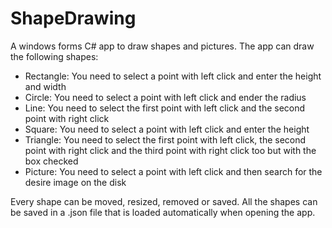 # ShapeDrawing
A windows forms C# app to draw shapes and pictures.
The app can draw the following shapes: 
- Rectangle: You need to select a point with left click and enter the height and width
- Circle: You need to select a point with left click and ender the radius 
- Line: You need to select the first point with left click and the second point with right click
- Square: You need to select a point with left click and enter the height 
- Triangle: You need to select the first point with left click, the second point with right click and the third point with right click too but with the box checked
- Picture: You need to select a point with left click and then search for the desire image on the disk 

Every shape can be moved, resized, removed or saved. All the shapes can be saved in a .json file that is loaded automatically when opening the app.

